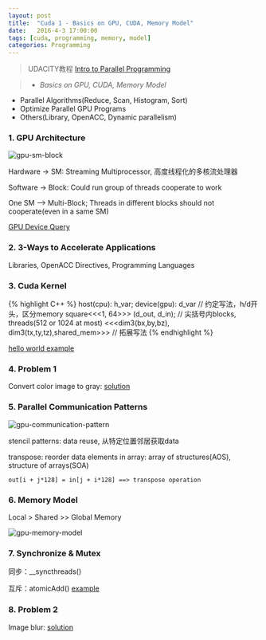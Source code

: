 ```yaml
---
layout: post
title:  "Cuda 1 - Basics on GPU, CUDA, Memory Model"
date:   2016-4-3 17:00:00
tags: [cuda, programming, memory, model]
categories: Programming
---
```


> UDACITY教程 [Intro to Parallel Programming][link] 

> * *Basics on GPU, CUDA, Memory Model*
 * Parallel Algorithms(Reduce, Scan, Histogram, Sort)
 * Optimize Parallel GPU Programs
 * Others(Library, OpenACC, Dynamic parallelism)

[link]: https://www.udacity.com/wiki/cs344

### 1. **GPU Architecture**
![gpu-sm-block](http://7xno5y.com1.z0.glb.clouddn.com/gpu-sm-block.png)

Hardware -> SM: Streaming Multiprocessor, 高度线程化的多核流处理器

Software -> Block: Could run group of threads cooperate to work

One SM --> Multi-Block; Threads in different blocks should not cooperate(even in a same SM)

[GPU Device Query](https://github.com/wykvictor/cs344-udacity/blob/master/Lesson%20Code%20Snippets/Lesson%205%20Code%20Snippets/deviceQuery_simplified.cpp)

### 2. **3-Ways to Accelerate Applications**
Libraries, OpenACC Directives, Programming Languages

### 3. **Cuda Kernel**
{% highlight C++ %}
host(cpu): h_var;  device(gpu): d_var  // 约定写法，h/d开头，区分memory
square<<<1, 64>>> (d_out, d_in);  // 尖括号内blocks, threads(512 or 1024 at most)
<<<dim3(bx,by,bz), dim3(tx,ty,tz),shared_mem>>>  // 拓展写法
{% endhighlight %}

[hello world example](https://github.com/wykvictor/cs344-udacity/blob/master/Lesson%20Code%20Snippets/Lesson%202%20Code%20Snippets/hello.cu)

### 4. Problem 1
Convert color image to gray:
[solution](https://github.com/wykvictor/cs344-udacity/commit/c9205c5515dcb37426086742ef52adca093d7228)

### 5. **Parallel Communication Patterns**
![gpu-communication-pattern](http://7xno5y.com1.z0.glb.clouddn.com/gpu-communication-pattern.png)

stencil patterns: data reuse, 从特定位置邻居获取data

transpose: reorder data elements in array: array of structures(AOS), structure of arrays(SOA)

```
out[i + j*128] = in[j + i*128] ==> transpose operation
```

### 6. **Memory Model**
Local > Shared \>\> Global Memory

![gpu-memory-model](http://7xno5y.com1.z0.glb.clouddn.com/gpu-memory-model.png)

### 7. **Synchronize & Mutex**
同步：\_\_syncthreads()

互斥：atomicAdd()  [example](https://github.com/wykvictor/cs344-udacity/blob/master/Lesson%20Code%20Snippets/Lesson%202%20Code%20Snippets/atomics.cu)

### 8. Problem 2
Image blur:
[solution](https://github.com/wykvictor/cs344-udacity/blob/master/Problem%20Sets/Problem%20Set%202/student_func.cu)
